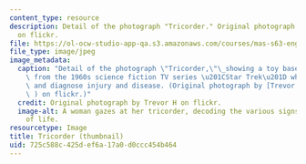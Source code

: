 ```yaml
---
content_type: resource
description: Detail of the photograph "Tricorder." Original photograph by Trevor H
  on flickr.
file: https://ol-ocw-studio-app-qa.s3.amazonaws.com/courses/mas-s63-engineering-health-towards-the-tricorder-fall-2013/725c588c425def6a17a0d0ccc454b464_mas-s63f13-th.jpg
file_type: image/jpeg
image_metadata:
  caption: "Detail of the photograph \"Tricorder,\"\_showing a toy based on a device\
    \ from the 1960s science fiction TV series \u201CStar Trek\u201D which could detect\
    \ and diagnose injury and disease. (Original photograph by [Trevor H](http://www.flickr.com/photos/hartsell/4807880990/in/photostream/\
    \ ) on flickr.)"
  credit: Original photograph by Trevor H on flickr.
  image-alt: A woman gazes at her tricorder, decoding the various signs and signals
    of life.
resourcetype: Image
title: Tricorder (thumbnail)
uid: 725c588c-425d-ef6a-17a0-d0ccc454b464
---
```


